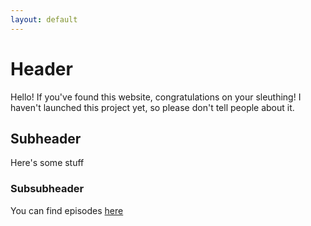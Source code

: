 ```yaml
---
layout: default
---
```


# Header

Hello! If you've found this website, congratulations on your sleuthing! I haven't launched this project yet, so please don't tell people about it.

## Subheader

Here's some stuff

### Subsubheader

You can find episodes [here](/episodes.html)
